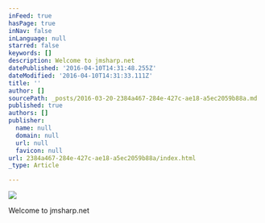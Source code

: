 ```yaml
---
inFeed: true
hasPage: true
inNav: false
inLanguage: null
starred: false
keywords: []
description: Welcome to jmsharp.net
datePublished: '2016-04-10T14:31:48.255Z'
dateModified: '2016-04-10T14:31:33.111Z'
title: ''
author: []
sourcePath: _posts/2016-03-20-2384a467-284e-427c-ae18-a5ec2059b88a.md
published: true
authors: []
publisher:
  name: null
  domain: null
  url: null
  favicon: null
url: 2384a467-284e-427c-ae18-a5ec2059b88a/index.html
_type: Article

---
```

![](https://the-grid-user-content.s3-us-west-2.amazonaws.com/f523990d-5f81-468e-80b1-06efa6af3c9a.jpg)

Welcome to jmsharp.net
